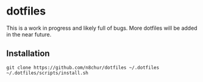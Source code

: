 # dotfiles

This is a work in progress and likely full of bugs. More dotfiles will be added in the near future.

## Installation

```
git clone https://github.com/n8chur/dotfiles ~/.dotfiles
~/.dotfiles/scripts/install.sh
```
